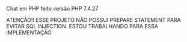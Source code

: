 Chat em PHP feito versão PHP 7.4.27

ATENÇÂO!!
ESSE PROJETO NÃO POSSUI PREPARE STATEMENT PARA EVITAR SQL INJECTION. ESTOU TRABALHANDO PARA ESSA IMPLEMENTAÇÃO